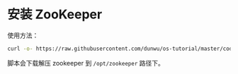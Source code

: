 # 安装 ZooKeeper

使用方法：

```sh
curl -o- https://raw.githubusercontent.com/dunwu/os-tutorial/master/codes/linux/ops/service/zookeeper/install-zookeeper.sh | bash
```

脚本会下载解压 zookeeper 到 `/opt/zookeeper` 路径下。
